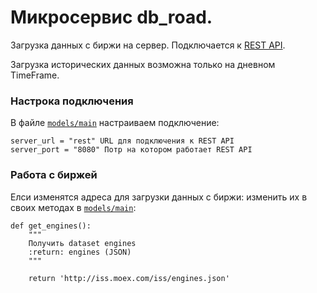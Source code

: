# Микросервис db_road.

Загрузка данных с биржи на сервер.
Подключается к [REST API](https://github.com/EgorrrKuz/tradeBot/tree/master/AIServer/REST_API).

Загрузка исторических данных возможна только на дневном TimeFrame.

### Настрока подключения

В файле [`models/main`](https://github.com/EgorrrKuz/tradeBot/blob/master/AIServer/db_road/models/main.py) настраиваем подключение:

```angular2
server_url = "rest" URL для подключения к REST API
server_port = "8080" Потр на котором работает REST API
```

### Работа с биржей
Елси изменятся адреса для загрузки данных  с биржи: изменить их в своих методах в 
[`models/main`](https://github.com/EgorrrKuz/tradeBot/blob/master/AIServer/db_road/models/main.py):

```angular2
def get_engines():
    """
    Получить dataset engines
    :return: engines (JSON)
    """

    return 'http://iss.moex.com/iss/engines.json'
```
